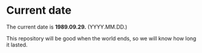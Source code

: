 # Current date

The current date is **1989.09.29.** (YYYY.MM.DD.)

This repository will be good when the world ends, so we will know how long it lasted.